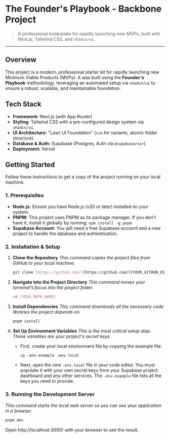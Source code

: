 # The Founder's Playbook - Backbone Project

> A professional boilerplate for rapidly launching new MVPs, built with Next.js, Tailwind CSS, and `shadcn/ui`.

---

## Overview

This project is a modern, professional starter kit for rapidly launching new Minimum Viable Products (MVPs). It was built using the **Founder's Playbook** methodology, leveraging an automated setup via `shadcn/ui` to ensure a robust, scalable, and maintainable foundation.

## Tech Stack

- **Framework:** Next.js (with App Router)
- **Styling:** Tailwind CSS with a pre-configured design system via `shadcn/ui`.
- **UI Architecture:** "Lean UI Foundation" (`cva` for variants, atomic folder structure).
- **Database & Auth:** Supabase (Postgres, Auth via `@supabase/ssr`)
- **Deployment:** Vercel

## Getting Started

Follow these instructions to get a copy of the project running on your local machine.

### 1. Prerequisites

- **Node.js:** Ensure you have Node.js (v20 or later) installed on your system.
- **PNPM:** This project uses PNPM as its package manager. If you don't have it, install it globally by running: `npm install -g pnpm`
- **Supabase Account:** You will need a free Supabase account and a new project to handle the database and authentication.

### 2. Installation & Setup

1.  **Clone the Repository**
    *This command copies the project files from GitHub to your local machine.*
    ```bash
    git clone [https://github.com/](https://github.com/)[YOUR_GITHUB_USERNAME]/[YOUR_REPO_NAME].git
    ```

2.  **Navigate into the Project Directory**
    *This command moves your terminal's focus into the project folder.*
    ```bash
    cd [YOUR_REPO_NAME]
    ```

3.  **Install Dependencies**
    *This command downloads all the necessary code libraries the project depends on.*
    ```bash
    pnpm install
    ```

4.  **Set Up Environment Variables**
    *This is the most critical setup step. These variables are your project's secret keys.*
    - First, create your local environment file by copying the example file:
      ```bash
      cp .env.example .env.local
      ```
    - Next, open the new `.env.local` file in your code editor. You must populate it with your own secret keys from your Supabase project dashboard and any other services. The `.env.example` file lists all the keys you need to provide.

### 3. Running the Development Server

*This command starts the local web server so you can see your application in a browser.*
```bash
pnpm dev
```

Open http://localhost:3000/ with your browser to see the result.